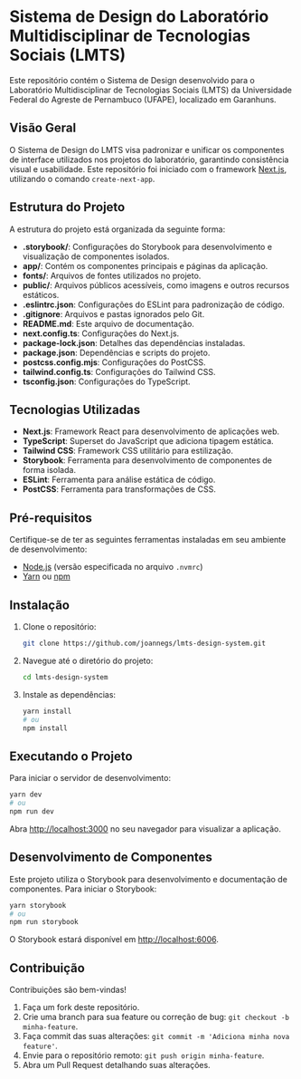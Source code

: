
# Sistema de Design do Laboratório Multidisciplinar de Tecnologias Sociais (LMTS)

Este repositório contém o Sistema de Design desenvolvido para o Laboratório Multidisciplinar de Tecnologias Sociais (LMTS) da Universidade Federal do Agreste de Pernambuco (UFAPE), localizado em Garanhuns.

## Visão Geral

O Sistema de Design do LMTS visa padronizar e unificar os componentes de interface utilizados nos projetos do laboratório, garantindo consistência visual e usabilidade. Este repositório foi iniciado com o framework [Next.js](https://nextjs.org/), utilizando o comando `create-next-app`.

## Estrutura do Projeto

A estrutura do projeto está organizada da seguinte forma:

- **.storybook/**: Configurações do Storybook para desenvolvimento e visualização de componentes isolados.
- **app/**: Contém os componentes principais e páginas da aplicação.
- **fonts/**: Arquivos de fontes utilizados no projeto.
- **public/**: Arquivos públicos acessíveis, como imagens e outros recursos estáticos.
- **.eslintrc.json**: Configurações do ESLint para padronização de código.
- **.gitignore**: Arquivos e pastas ignorados pelo Git.
- **README.md**: Este arquivo de documentação.
- **next.config.ts**: Configurações do Next.js.
- **package-lock.json**: Detalhes das dependências instaladas.
- **package.json**: Dependências e scripts do projeto.
- **postcss.config.mjs**: Configurações do PostCSS.
- **tailwind.config.ts**: Configurações do Tailwind CSS.
- **tsconfig.json**: Configurações do TypeScript.

## Tecnologias Utilizadas

- **Next.js**: Framework React para desenvolvimento de aplicações web.
- **TypeScript**: Superset do JavaScript que adiciona tipagem estática.
- **Tailwind CSS**: Framework CSS utilitário para estilização.
- **Storybook**: Ferramenta para desenvolvimento de componentes de forma isolada.
- **ESLint**: Ferramenta para análise estática de código.
- **PostCSS**: Ferramenta para transformações de CSS.

## Pré-requisitos

Certifique-se de ter as seguintes ferramentas instaladas em seu ambiente de desenvolvimento:

- [Node.js](https://nodejs.org/) (versão especificada no arquivo `.nvmrc`)
- [Yarn](https://yarnpkg.com/) ou [npm](https://www.npmjs.com/)

## Instalação

1. Clone o repositório:

   ```bash
   git clone https://github.com/joannegs/lmts-design-system.git
   ```

2. Navegue até o diretório do projeto:

   ```bash
   cd lmts-design-system
   ```

3. Instale as dependências:

   ```bash
   yarn install
   # ou
   npm install
   ```

## Executando o Projeto

Para iniciar o servidor de desenvolvimento:

```bash
yarn dev
# ou
npm run dev
```

Abra [http://localhost:3000](http://localhost:3000) no seu navegador para visualizar a aplicação.

## Desenvolvimento de Componentes

Este projeto utiliza o Storybook para desenvolvimento e documentação de componentes.
Para iniciar o Storybook:

```bash
yarn storybook
# ou
npm run storybook
```

O Storybook estará disponível em [http://localhost:6006](http://localhost:6006).

## Contribuição

Contribuições são bem-vindas!

1. Faça um fork deste repositório.
2. Crie uma branch para sua feature ou correção de bug: `git checkout -b minha-feature`.
3. Faça commit das suas alterações: `git commit -m 'Adiciona minha nova feature'`.
4. Envie para o repositório remoto: `git push origin minha-feature`.
5. Abra um Pull Request detalhando suas alterações.
